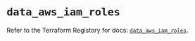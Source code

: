 # `data_aws_iam_roles`

Refer to the Terraform Registory for docs: [`data_aws_iam_roles`](https://registry.terraform.io/providers/hashicorp/aws/5.15.0/docs/data-sources/iam_roles).
